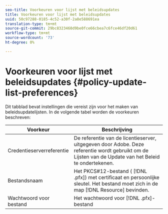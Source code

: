```yaml
---
seo-title: Voorkeuren voor lijst met beleidsupdates
title: Voorkeuren voor lijst met beleidsupdates
uuid: 50c97288-0185-4c52-a30f-2a8e588691ea
translation-type: tm+mt
source-git-commit: 29bc8323460d9be0fce66cbea7c6fce46df20d61
workflow-type: tm+mt
source-wordcount: '73'
ht-degree: 0%

---
```



# Voorkeuren voor lijst met beleidsupdates {#policy-update-list-preferences}

Dit tabblad bevat instellingen die vereist zijn voor het maken van beleidsupdatelijsten. In de volgende tabel worden de voorkeuren beschreven:

| Voorkeur | Beschrijving |
|---|---|
| Credentieserverreferentie | De referentie van de licentieserver, uitgegeven door Adobe. Deze referentie wordt gebruikt om de Lijsten van de Update van het Beleid te ondertekenen. |
| Bestandsnaam | Het PKCS#12-bestand ( [!DNL .pfx]) met certificaat en persoonlijke sleutel. Het bestand moet zich in de map [!DNL Resource] bevinden. |
| Wachtwoord voor bestand | Het wachtwoord voor [!DNL .pfx]-bestand |


